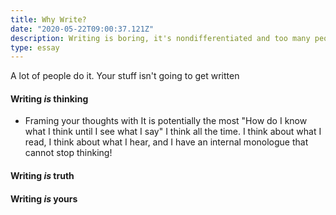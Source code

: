 ```yaml
---
title: Why Write?
date: "2020-05-22T09:00:37.121Z"
description: Writing is boring, it's nondifferentiated and too many people do it, it's oversaturated no one reads it, and you're not that smart.
type: essay
---
```


A lot of people do it. Your stuff isn't going to get written

#### Writing _is_ thinking
* Framing your thoughts with It is potentially the most 
"How do I know what I think until I see what I say"
I think all the time. I think about what I read, I think about what I hear, and I have an internal monologue that cannot stop thinking!


#### Writing _is_ truth



#### Writing _is_ yours
